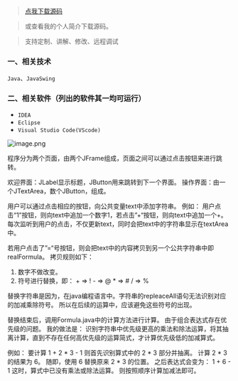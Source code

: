 > [点我下载源码](https://www.notmaker.com/detail/cd64eee5b28a432596bd4ecda8e30364/ghp) 


> 或查看我的个人简介下载源码。

> 支持定制、讲解、修改、远程调试


### 一、相关技术
`Java`、`JavaSwing`

### 二、相关软件（列出的软件其一均可运行）
- `IDEA`
- `Eclipse`
- `Visual Studio Code(VScode)`

![image.png](https://store.ptcc9.top/notmaker/user_upload/ba15bc64d0b24c178659372c9c4386bd/2024-02-28%2000:40:58_image.png)

程序分为两个页面，由两个JFrame组成，页面之间可以通过点击按钮来进行跳转。

欢迎界面：JLabel显示标题，JButton用来跳转到下一个界面。
操作界面：由一个JTextArea，数个JButton，组成。

用户可以通过点击相应的按钮，向公共变量text中添加字符串。
例如：
用户点击“1”按钮，则向text中追加一个数字1，若点击”+“按钮，则向text中追加一个+。
每次监听到用户的点击，不仅更新text，同时会把text中的字符串显示在textArea中。

若用户点击了”=“号按钮，则会把text中的内容拷贝到另一个公共字符串中即realFormula。
拷贝规则如下：
1. 数字不做改变。
2. 符号进行替换，即： + => !        - => @      * => #    / => %

替换字符串是因为，在java编程语言中。字符串的repleaceAll语句无法识别对应的加减乘除符号。
所以在后续的运算中，应该避免这些符号的出现。

替换结束后，调用Formula.java中的计算方法进行计算。
由于组合表达式存在优先级的问题。
我的做法是：
识别字符串中优先级更高的乘法和除法运算，将其抽离计算，直到不存在任何高优先级的运算简式，才计算优先级低的加减算式。

例如：
要计算   1 + 2 * 3 - 1
则首先识别算式中的 2 * 3 部分并抽离。
计算 2 * 3 的结果为 6。
随即，使用 6 替换原来 2 * 3 的位置。 
之后表达式会变为：   1 + 6 - 1
这时，算式中已没有乘法或除法运算。
则按照顺序计算加减法即可。
